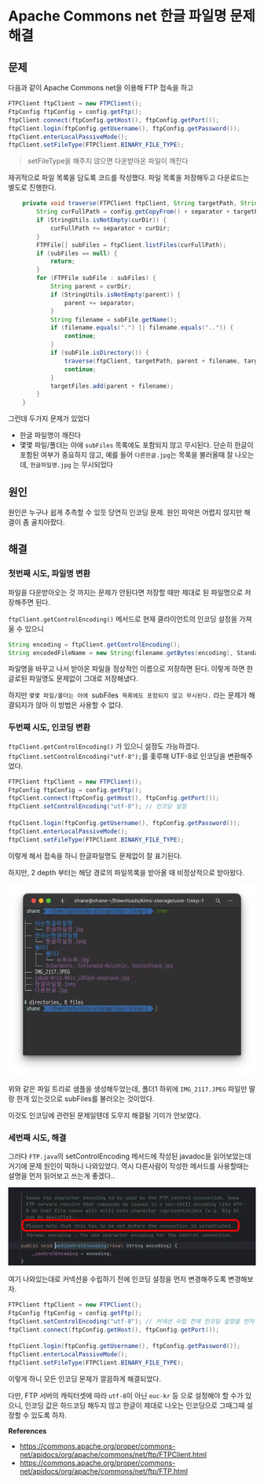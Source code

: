 # Apache Commons net 한글 파일명 문제 해결

## 문제

다음과 같이 Apache Commons net을 이용해 FTP 접속을 하고

```java
FTPClient ftpClient = new FTPClient();
FtpConfig ftpConfig = config.getFtp();
ftpClient.connect(ftpConfig.getHost(), ftpConfig.getPort());
ftpClient.login(ftpConfig.getUsername(), ftpConfig.getPassword());
ftpClient.enterLocalPassiveMode();
ftpClient.setFileType(FTPClient.BINARY_FILE_TYPE);
```

> setFileType을 해주지 않으면 다운받아온 파일이 깨진다

재귀적으로 파일 목록을 담도록 코드를 작성했다. 파일 목록을 저장해두고 다운로드는 별도로 진행한다.

```java
    private void traverse(FTPClient ftpClient, String targetPath, String curDir, List<String> targetFiles) throws IOException {
        String curFullPath = config.getCopyFrom() + separator + targetPath;
        if (StringUtils.isNotEmpty(curDir)) {
            curFullPath += separator + curDir;
        }
        FTPFile[] subFiles = ftpClient.listFiles(curFullPath);
        if (subFiles == null) {
            return;
        }
        for (FTPFile subFile : subFiles) {
            String parent = curDir;
            if (StringUtils.isNotEmpty(parent)) {
                parent += separator;
            }
            String filename = subFile.getName();
            if (filename.equals(".") || filename.equals("..")) {
                continue;
            }
            if (subFile.isDirectory()) {
                traverse(ftpClient, targetPath, parent + filename, targetFiles);
                continue;
            }
            targetFiles.add(parent + filename);
        }
    }
```

그런데 두가지 문제가 있었다

- 한글 파일명이 깨진다
- 몇몇 파일/폴더는 아에 `subFiles` 목록에도 포함되지 않고 무시된다. 단순히 한글이 포함된 여부가 중요하지 않고, 예를 들어 `다른한글.jpg`는 목록을 불러올때 잘 나오는데, `한글파일명.jpg` 는 무시되었다

## 원인

원인은 누구나 쉽게 추측할 수 있듯 당연히 인코딩 문제. 원인 파악은 어렵지 않지만 해결이 좀 골치아팠다.

## 해결

### 첫번째 시도, 파일명 변환

파일을 다운받아오는 것 까지는 문제가 안된다면 저장할 때만 제대로 된 파일명으로 저장해주면 된다.

`ftpClient.getControlEncoding()` 메서드로 현재 클라이언트의 인코딩 설정을 가져올 수 있으니

```java
String encoding = ftpClient.getControlEncoding();
String encodedFileName = new String(filename.getBytes(encoding), StandardCharsets.UTF_8);
```

파일명을 바꾸고 나서 받아온 파일을 정상적인 이름으로 저장하면 된다. 이렇게 하면 한글로된 파일명도 문제없이 그대로 저장해냈다.

하지만 `몇몇 파일/폴더는 아에 `subFiles` 목록에도 포함되지 않고 무시된다.` 라는 문제가 해결되지가 않아 이 방법은 사용할 수 없다.

### 두번째 시도, 인코딩 변환

`ftpClient.getControlEncoding()` 가 있으니 설정도 가능하겠다. `ftpClient.setControlEncoding("utf-8");`를 홏루해 UTF-8로 인코딩을 변환해주었다.

```java
FTPClient ftpClient = new FTPClient();
FtpConfig ftpConfig = config.getFtp();
ftpClient.connect(ftpConfig.getHost(), ftpConfig.getPort());
ftpClient.setControlEncoding("utf-8"); // 인코딩 설정
    
ftpClient.login(ftpConfig.getUsername(), ftpConfig.getPassword());
ftpClient.enterLocalPassiveMode();
ftpClient.setFileType(FTPClient.BINARY_FILE_TYPE);
```

이렇게 해서 접속을 하니 한글파일명도 문제없이 잘 표기된다.

하지만, 2 depth 부터는 해당 경로의 파일목록을 받아올 때 비정상적으로 받아왔다. 

![image-20240110133654848](https://raw.githubusercontent.com/ShanePark/mdblog/main/devlife/todayError/2024/apache-net-ftp-encode.assets/1.webp)

위와 같은 파일 트리로 샘플을 생성해두었는데, 폴더1 하위에 `IMG_2117.JPEG` 파일만 딸랑 한개 있는것으로 subFiles를 불러오는 것이었다. 

이것도 인코딩에 관련된 문제일텐데 도무지 해결될 기미가 안보였다.

### 세번째 시도, 해결

그러다 `FTP.java`의 setControlEncoding 메서드에 작성된 javadoc을 읽어보았는데 거기에 문제 원인이 떡하니 나와있었다. 역시 다른사람이 작성한 메서드를 사용할때는 설명을 먼저 읽어보고 쓰는게 좋겠다..

![image-20240110134020333](https://raw.githubusercontent.com/ShanePark/mdblog/main/devlife/todayError/2024/apache-net-ftp-encode.assets/2.webp)

여기 나와있는대로 커넥션을 수립하기 전에 인코딩 설정을 먼저 변경해주도록 변경해보자.

```java
FTPClient ftpClient = new FTPClient();
FtpConfig ftpConfig = config.getFtp();
ftpClient.setControlEncoding("utf-8"); // 커넥션 수립 전에 인코딩 설정을 먼저 해준다.
ftpClient.connect(ftpConfig.getHost(), ftpConfig.getPort());

ftpClient.login(ftpConfig.getUsername(), ftpConfig.getPassword());
ftpClient.enterLocalPassiveMode();
ftpClient.setFileType(FTPClient.BINARY_FILE_TYPE);
```

이렇게 하니 모든 인코딩 문제가 깔끔하게 해결되었다.

다만, FTP 서버의 캐릭터셋에 따라 `utf-8`이 아닌 `euc-kr` 등 으로 설정해야 할 수가 있으니, 인코딩 값은 하드코딩 해두지 않고 한글이 제대로 나오는 인코딩으로 그때그때 설정할 수 있도록 하자.

**References**

- https://commons.apache.org/proper/commons-net/apidocs/org/apache/commons/net/ftp/FTPClient.html
- https://commons.apache.org/proper/commons-net/apidocs/org/apache/commons/net/ftp/FTP.html